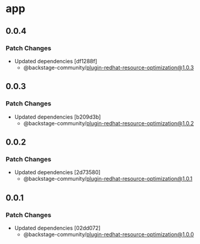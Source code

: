 # app

## 0.0.4

### Patch Changes

- Updated dependencies [df1288f]
  - @backstage-community/plugin-redhat-resource-optimization@1.0.3

## 0.0.3

### Patch Changes

- Updated dependencies [b209d3b]
  - @backstage-community/plugin-redhat-resource-optimization@1.0.2

## 0.0.2

### Patch Changes

- Updated dependencies [2d73580]
  - @backstage-community/plugin-redhat-resource-optimization@1.0.1

## 0.0.1

### Patch Changes

- Updated dependencies [02dd072]
  - @backstage-community/plugin-redhat-resource-optimization@1.0.0
